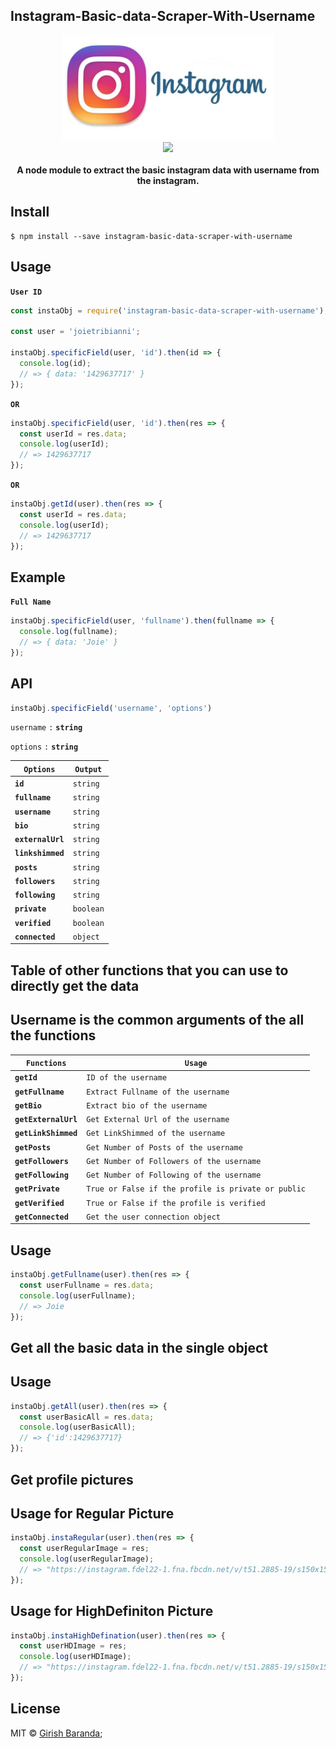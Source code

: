 ## Instagram-Basic-data-Scraper-With-Username
<p align="center">
<img src="mime/instagram.jpg" width="340">
<br><a href="https://travis-ci.org/girishbaranda/Instagram-Basic-Data-Scraper-With-Username">
    <img src="https://travis-ci.org/girishbaranda/Instagram-Basic-Data-Scraper-With-Username.svg?branch=master">
    </a>
    <br>
    <br>
    <b>A node module to extract the basic instagram data with username from the instagram.</b>
</p>

## Install

```
$ npm install --save instagram-basic-data-scraper-with-username
```

## Usage

__`User ID`__
```js
const instaObj = require('instagram-basic-data-scraper-with-username');

const user = 'joietribianni';

instaObj.specificField(user, 'id').then(id => {
  console.log(id);
  // => { data: '1429637717' }
});
```

__`OR`__

```js
instaObj.specificField(user, 'id').then(res => {
  const userId = res.data;
  console.log(userId);
  // => 1429637717
});
```

__`OR`__

```js
instaObj.getId(user).then(res => {
  const userId = res.data;
  console.log(userId);
  // => 1429637717
});
```

## Example

__`Full Name`__

```js
instaObj.specificField(user, 'fullname').then(fullname => {
  console.log(fullname);
  // => { data: 'Joie' }
});
```

## API

```js
instaObj.specificField('username', 'options')
```

`username` `:`  __`string`__

`options` `:` __`string`__


| __`Options`__      | __`Output`__  |
|--------------------|---------------|
| __`id`__           | `string`      |
| __`fullname`__     | `string`      |
| __`username`__     | `string`      |
| __`bio`__          | `string`      |
| __`externalUrl`__  | `string`      |
| __`linkshimmed`__  | `string`      |
| __`posts`__        |  `string`     |
| __`followers`__    |  `string`     |
| __`following`__    |  `string`     |
| __`private`__      |  `boolean`    |
| __`verified`__     |  `boolean`    |
| __`connected`__    |  `object`     |




## Table of other functions that you can use to directly get the data

## Username is the common arguments of the all the functions 

| __`Functions`__      | __`Usage`__  |
|--------------------|---------------|
| __`getId`__           | `ID of the username`      |
| __`getFullname`__     | `Extract Fullname of the username`      |
| __`getBio`__          | `Extract bio of the username`      |
| __`getExternalUrl`__  | `Get External Url of the username`      |
| __`getLinkShimmed`__  | `Get LinkShimmed of the username`      |
| __`getPosts`__        |  `Get Number of Posts of the username`     |
| __`getFollowers`__    |  `Get Number of Followers of the username`     |
| __`getFollowing`__    |  `Get Number of Following of the username`     |
| __`getPrivate`__      |  `True or False if the profile is private or public`    |
| __`getVerified`__     |  `True or False if the profile is verified`    |
| __`getConnected`__    |  `Get the user connection object`     |


## Usage
```js
instaObj.getFullname(user).then(res => {
  const userFullname = res.data;
  console.log(userFullname);
  // => Joie
});
```


## Get all the basic data in the single object

## Usage
```js
instaObj.getAll(user).then(res => {
  const userBasicAll = res.data;
  console.log(userBasicAll);
  // => {'id':1429637717}
});
```


## Get profile pictures

## Usage for Regular Picture
```js
instaObj.instaRegular(user).then(res => {
  const userRegularImage = res;
  console.log(userRegularImage);
  // => "https://instagram.fdel22-1.fna.fbcdn.net/v/t51.2885-19/s150x150/23596544_189408294955120_549593597268197376_n.jpg?_nc_ht=instagram.fdel22-1.fna.fbcdn.net&oh=7fd3e57a8ee68ce98b46be778ed78d95&oe=5E836CF1"
});
```

## Usage for HighDefiniton Picture
```js
instaObj.instaHighDefination(user).then(res => {
  const userHDImage = res;
  console.log(userHDImage);
  // => "https://instagram.fdel22-1.fna.fbcdn.net/v/t51.2885-19/s150x150/23596544_189408294955120_549593597268197376_n.jpg?_nc_ht=instagram.fdel22-1.fna.fbcdn.net&oh=7fd3e57a8ee68ce98b46be778ed78d95&oe=5E836CF1"
});
```



## License

MIT &copy; [Girish Baranda](https://girishbaranda.github.io);
